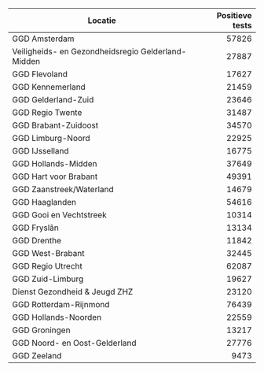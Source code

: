 | Locatie | Positieve tests |
|---------|----------------:|
| GGD Amsterdam                            | 57826 |
| Veiligheids- en Gezondheidsregio Gelderland-Midden | 27887 |
| GGD Flevoland                            | 17627 |
| GGD Kennemerland                         | 21459 |
| GGD Gelderland-Zuid                      | 23646 |
| GGD Regio Twente                         | 31487 |
| GGD Brabant-Zuidoost                     | 34570 |
| GGD Limburg-Noord                        | 22925 |
| GGD IJsselland                           | 16775 |
| GGD Hollands-Midden                      | 37649 |
| GGD Hart voor Brabant                    | 49391 |
| GGD Zaanstreek/Waterland                 | 14679 |
| GGD Haaglanden                           | 54616 |
| GGD Gooi en Vechtstreek                  | 10314 |
| GGD Fryslân                              | 13134 |
| GGD Drenthe                              | 11842 |
| GGD West-Brabant                         | 32445 |
| GGD Regio Utrecht                        | 62087 |
| GGD Zuid-Limburg                         | 19627 |
| Dienst Gezondheid & Jeugd ZHZ            | 23120 |
| GGD Rotterdam-Rijnmond                   | 76439 |
| GGD Hollands-Noorden                     | 22559 |
| GGD Groningen                            | 13217 |
| GGD Noord- en Oost-Gelderland            | 27776 |
| GGD Zeeland                              |  9473 |
